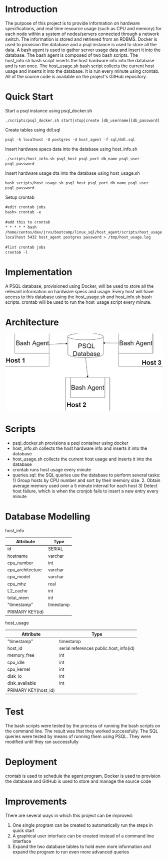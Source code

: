 Introduction
============
The purpose of this project is to provide information
on hardware specifications, and real time resource usage
(such as CPU and memory) for each node within a system of
nodes/servers connected through a network switch.
The information is stored and retrieved from an RDBMS.
Docker is used to provision the database and a psql instance 
is used to store all the data. A bash agent is used to gather 
server usage data and insert it into the database. The bash agent
is composed of two bash scripts. The host_info.sh bash script inserts
the host hardware info into the database and is run once. The host_usage.sh
bash script collects the current host usage and inserts it into the 
database. It is run every minute using crontab. All of the source code is
available on the project's GitHub repository.

Quick Start
===========
Start a psql instance using psql_docker.sh
```
./scripts/psql_docker.sh start|stop|create [db_username][db_password]
```
Create tables using ddl.sql
```
psql -h localhost -U postgres -d host_agent -f sql/ddl.sql
```
Insert hardware specs data into the database using 
host_info.sh
```
./scripts/host_info.sh psql_host psql_port db_name psql_user psql_password
```
Insert hardware usage dta into the database using 
host_usage.sh
```
bash scripts/host_usage.sh psql_host psql_port db_name psql_user psql_password
```
Setup crontab
```
#edit crontab jobs
bash> crontab -e

#add this to crontab
* * * * * bash /home/centos/dev/jrvs/bootcamp/linux_sql/host_agent/scripts/host_usage.sh localhost 5432 host_agent postgres password > /tmp/host_usage.log

#list crontab jobs
crontab -l
```

Implementation
==============
A PSQL database, provisioned using Docker, will be used to store all the relevant information on hardware specs
and usage. Every host will have access to this database using the host_usage.sh and host_info.sh bash scripts. crontab will be used to run the host_usage
script every minute.

Architecture
============
![Architecture Diagram](./assets/arch.png)

Scripts
=======
- psql_docker.sh provisions a psql container using docker
- host_info.sh collects the host hardware info and inserts it into the database
- host_usage.sh collects the current host usage and inserts it into the database
- crontab runs host usage every minute
- queries.sql: the SQL queries use the database to perform several tasks: 1) Group hosts by CPU number and sort by their memory size. 2. Obtain average memory used over a 5 minute interval for each host 3) Detect host failure, which is when the cronjob fails to insert a new entry every minute

Database Modelling
==================
host_info

| Attribute        | Type      |
|------------------|-----------|
| id               | SERIAL    |
| hostname         | varchar   |
| cpu_number       | int       |
| cpu_architecture | varchar   |
| cpu_model        | varchar   |
| cpu_mhz          | real      |
| L2_cache         | int       |
| total_mem        | int       |
| "timestamp"      | timestamp |
| PRIMARY KEY(id)  |           |

host_usage

| Attribute            | Type                                   |
|----------------------|----------------------------------------|
| "timestamp"          | timestamp                              |
| host_id              | serial references public.host_info(id) |
| memory_free          | int                                    |
| cpu_idle             | int                                    |
| cpu_kernel           | int                                    |
| disk_io              | int                                    |
| disk_available       | int                                    |
| PRIMARY KEY(host_id) |                                        |

Test
====
The bash scripts were tested by the process of running the bash scripts
on the command line. The result was that they worked successfully. The SQL queries were tested by means of running them using PSQL. They were modified until they ran successfully

Deployment
==========
crontab is used to schedule the agent program, Docker is used to provision the database and GitHub is used to store and manage the source code

Improvements
============
There are several ways in which this project can be improved:
1. One single program can be created to automatically run the steps in quick start
2. A graphical user interface can be created instead of a command line interface
3. Expand the two database tables to hold even more information and expand the program to run even more advanced queries 